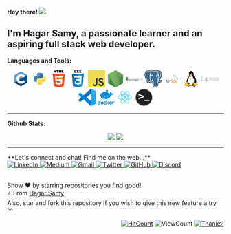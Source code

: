 <h4> Hey there! <img src="https://raw.githubusercontent.com/verma-anushka/verma-anushka/master/gifs/wave.gif" width="30px"></h4>

I'm Hagar Samy, a passionate learner and an aspiring full stack web developer.
---

**Languages and Tools:**

<p align="center">

<div align="center">
    <img height="40" src="https://raw.githubusercontent.com/github/explore/80688e429a7d4ef2fca1e82350fe8e3517d3494d/topics/c/c.png" alt="C Language">
    <img height="40" src="https://raw.githubusercontent.com/github/explore/80688e429a7d4ef2fca1e82350fe8e3517d3494d/topics/python/python.png" alt="Python">
    <img height="40" src="https://raw.githubusercontent.com/github/explore/80688e429a7d4ef2fca1e82350fe8e3517d3494d/topics/html/html.png" alt="HTML">
    <img height="40" src="https://raw.githubusercontent.com/github/explore/80688e429a7d4ef2fca1e82350fe8e3517d3494d/topics/css/css.png" alt="CSS">
    <img height="40" src="https://raw.githubusercontent.com/github/explore/80688e429a7d4ef2fca1e82350fe8e3517d3494d/topics/javascript/javascript.png" alt="JavaScript">
    <img height="40" src="https://raw.githubusercontent.com/github/explore/80688e429a7d4ef2fca1e82350fe8e3517d3494d/topics/nodejs/nodejs.png" alt="Node.js">
    <img height="40" src="https://raw.githubusercontent.com/github/explore/80688e429a7d4ef2fca1e82350fe8e3517d3494d/topics/mongodb/mongodb.png" alt="MongoDB">
    <img height="40" src="https://raw.githubusercontent.com/github/explore/main/topics/postgresql/postgresql.png">
    <img height="40" src="https://raw.githubusercontent.com/github/explore/80688e429a7d4ef2fca1e82350fe8e3517d3494d/topics/mysql/mysql.png" alt="MySQL">
    <img height="40" src="https://raw.githubusercontent.com/github/explore/80688e429a7d4ef2fca1e82350fe8e3517d3494d/topics/linux/linux.png" alt="Linux">
    <img height="40" src="https://raw.githubusercontent.com/github/explore/main/topics/express/express.png">
    <img height="40" src="https://raw.githubusercontent.com/github/explore/cb661bc288627f05a5ac4187b00495fd8048c9fa/topics/visual-studio-code/visual-studio-code.png" alt="Visual Studio Code">
    <img height="40" src="https://raw.githubusercontent.com/github/explore/80688e429a7d4ef2fca1e82350fe8e3517d3494d/topics/docker/docker.png" alt="Docker">
    <img height="40" src="https://raw.githubusercontent.com/github/explore/80688e429a7d4ef2fca1e82350fe8e3517d3494d/topics/react/react.png" alt="React">
    <img height="40" src="https://raw.githubusercontent.com/github/explore/80688e429a7d4ef2fca1e82350fe8e3517d3494d/topics/terminal/terminal.png" alt="Terminal">
</div>
  </p>

---

**Github Stats:**

<p align="center">
  
  <img src="https://github-readme-stats.vercel.app/api?username=hagarSamy&hide=stars&show_icons=true&theme=tokyonight&line_height=32">
  <img src="https://github-readme-stats.vercel.app/api/top-langs/?username=hagarSamy&count_private=true&theme=tokyonight">

</p>

---

<p align="left">
  **Let's connect and chat! Find me on the web...**
  <br />
  
  <a href="https://www.linkedin.com/in/hagar-samy-420414220">
    <img src="https://img.icons8.com/ios-filled/50/000000/linkedin.png" alt="LinkedIn" height="30">
  </a>
  <a href="https://medium.com/@HagarSamy">
    <img src="https://img.icons8.com/ios-filled/50/000000/medium-logo.png" alt="Medium" height="30">
  </a>
  <a href="mailto:hagarsami63@gmail.com">
    <img src="https://img.icons8.com/ios-filled/50/000000/gmail.png" alt="Gmail" height="30">
  </a>
  <a href="https://x.com/HagarSamy0?t=AAA28Ojnf5SjJl5ZrBQYSg&s=09">
    <img src="https://img.icons8.com/android/24/000000/twitter.png" alt="Twitter" height="30">
  </a>
  <a href="https://github.com/hagarSamy">
    <img src="https://cdn-icons-png.flaticon.com/512/25/25231.png" alt="GitHub" height="30">
  </a>
  <a href="https://discord.gg/hagarsamy0">
    <img src="https://img.icons8.com/ios-filled/50/000000/discord-logo.png" alt="Discord" height="30">
  </a>
  <br />
  <br />
</p>
    Show ❤️ by starring repositories you find good! 
    <br />
        ⭐️ From <a href="https://github.com/hagarSamy">Hagar Samy</a>
    <br />
    Also, star and fork this repository if you wish to give this new feature a try ^^
  </p>
</p>

<div align="right">
  
[![HitCount](http://hits.dwyl.com/verma-anushka/verma-anushka.svg)](http://hits.dwyl.com/verma-anushka/verma-anushka) ![ViewCount](https://views.whatilearened.today/views/github/verma-anushka/verma-anushka.svg) [![Thanks!](https://img.shields.io/badge/Thanks%20for%20visiting-!-1EAEDB.svg)](https://verma-anushka.github.io/anushkaverma/)

</div>
